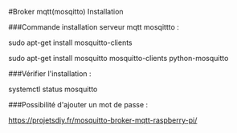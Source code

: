 #Broker mqtt(mosqitto) Installation

###Commande installation serveur mqtt mosqittto : 

sudo apt-get install mosquitto-clients

sudo apt-get install mosquitto mosquitto-clients python-mosquitto

###Vérifier l'installation :

systemctl status mosquitto

###Possibilité d'ajouter un mot de passe : 

https://projetsdiy.fr/mosquitto-broker-mqtt-raspberry-pi/
